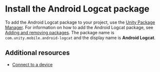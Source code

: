 # Install the Android Logcat package

To add the Android Logcat package to your project, use the [Unity Package Manager](https://docs.unity3d.com/Manual/Packages.html). For information on how to add the Android Logcat package, see [Adding and removing packages](https://docs.unity3d.com/Manual/upm-ui-actions.html). The package name is `com.unity.mobile.android-logcat` and the display name is **Android Logcat**.

## Additional resources

* [Connect to a device](connect-to-a-device.md)
